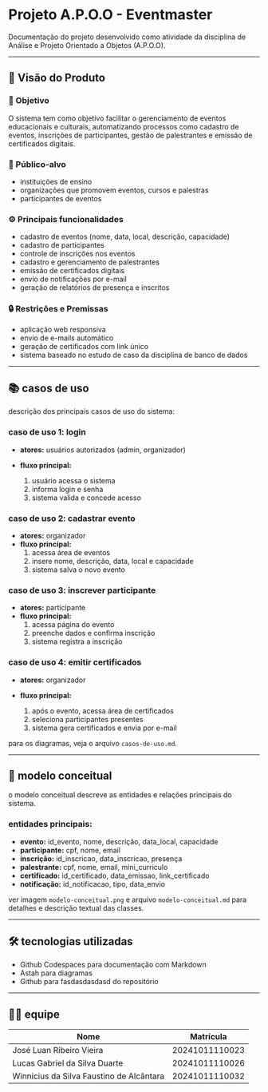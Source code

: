 # Projeto A.P.O.O - Eventmaster

Documentação do projeto desenvolvido como atividade da disciplina de Análise e Projeto Orientado a Objetos (A.P.O.O).

---

## 📌 Visão do Produto

### 🎯 Objetivo

O sistema tem como objetivo facilitar o gerenciamento de eventos educacionais e culturais, automatizando processos como cadastro de eventos, inscrições de participantes, gestão de palestrantes e emissão de certificados digitais.

### 👥 Público-alvo

* instituições de ensino
* organizações que promovem eventos, cursos e palestras
* participantes de eventos

### ⚙️ Principais funcionalidades

* cadastro de eventos (nome, data, local, descrição, capacidade)
* cadastro de participantes
* controle de inscrições nos eventos
* cadastro e gerenciamento de palestrantes
* emissão de certificados digitais
* envio de notificações por e-mail
* geração de relatórios de presença e inscritos

### 🔒 Restrições e Premissas

* aplicação web responsiva
* envio de e-mails automático
* geração de certificados com link único
* sistema baseado no estudo de caso da disciplina de banco de dados

---

## 📚 casos de uso

descrição dos principais casos de uso do sistema:

### caso de uso 1: login

* **atores:** usuários autorizados (admin, organizador)
* **fluxo principal:**

  1. usuário acessa o sistema
  2. informa login e senha
  3. sistema valida e concede acesso

### caso de uso 2: cadastrar evento

* **atores:** organizador
* **fluxo principal:**
  1. acessa área de eventos
  2. insere nome, descrição, data, local e capacidade
  3. sistema salva o novo evento

### caso de uso 3: inscrever participante

* **atores:** participante
* **fluxo principal:**
  1. acessa página do evento
  2. preenche dados e confirma inscrição
  3. sistema registra a inscrição

### caso de uso 4: emitir certificados

* **atores:** organizador
* **fluxo principal:**

  1. após o evento, acessa área de certificados
  2. seleciona participantes presentes
  3. sistema gera certificados e envia por e-mail

para os diagramas, veja o arquivo `casos-de-uso.md`.

---

## 🧠 modelo conceitual

o modelo conceitual descreve as entidades e relações principais do sistema.

### entidades principais:

* **evento:** id\_evento, nome, descrição, data_local, capacidade
* **participante:** cpf, nome, email
* **inscrição:** id\_inscricao, data\_inscricao, presença
* **palestrante:** cpf, nome, email, mini\_curriculo
* **certificado:** id\_certificado, data\_emissao, link\_certificado
* **notificação:** id\_notificacao, tipo, data\_envio


ver imagem `modelo-conceitual.png` e arquivo `modelo-conceitual.md` para detalhes e descrição textual das classes.

---

## 🛠️ tecnologias utilizadas

* Github Codespaces para documentação com Markdown
* Astah para diagramas
* Github para fasdasdasdasd do repositório

---

## 👨‍💻 equipe

| Nome                                     | Matrícula      |
| ---------------------------------------- | -------------- |
| José Luan Ribeiro Vieira                 | 20241011110023 |
| Lucas Gabriel da Silva Duarte            | 20241011110026 |
| Winnicius da Silva Faustino de Alcântara | 20241011110032 |
